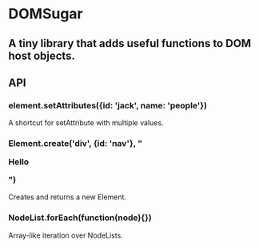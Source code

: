 # DOMSugar
## A tiny library that adds useful functions to DOM host objects.

## API

### element.setAttributes({id: 'jack', name: 'people'})
A shortcut for setAttribute with multiple values.


### Element.create('div', {id: 'nav'}, "<p>Hello</p>")
Creates and returns a new Element.


### NodeList.forEach(function(node){})
Array-like iteration over NodeLists.
